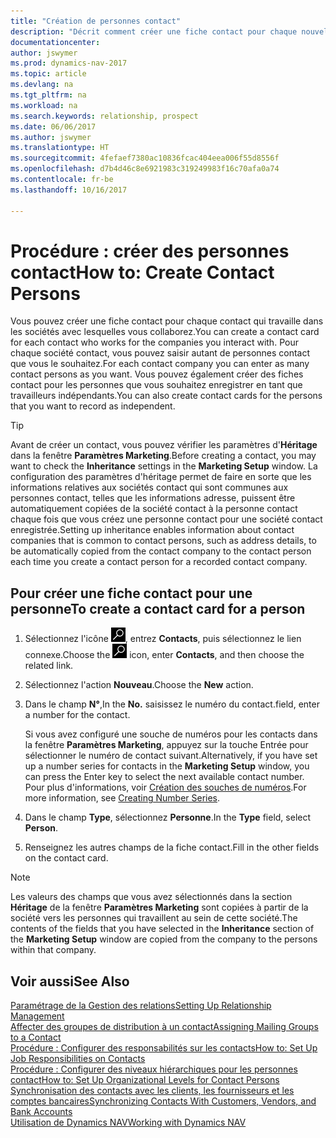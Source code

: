 ```yaml
---
title: "Création de personnes contact"
description: "Décrit comment créer une fiche contact pour chaque nouvelle personne ou nouveau prospect avec lequel vous collaborez ou entretenez des relations professionnelles."
documentationcenter: 
author: jswymer
ms.prod: dynamics-nav-2017
ms.topic: article
ms.devlang: na
ms.tgt_pltfrm: na
ms.workload: na
ms.search.keywords: relationship, prospect
ms.date: 06/06/2017
ms.author: jswymer
ms.translationtype: HT
ms.sourcegitcommit: 4fefaef7380ac10836fcac404eea006f55d8556f
ms.openlocfilehash: d7b4d46c8e6921983c319249983f16c70afa0a74
ms.contentlocale: fr-be
ms.lasthandoff: 10/16/2017

---
```

# <a name="how-to-create-contact-persons"></a><span data-ttu-id="45d28-103">Procédure : créer des personnes contact</span><span class="sxs-lookup"><span data-stu-id="45d28-103">How to: Create Contact Persons</span></span>
<span data-ttu-id="45d28-104">Vous pouvez créer une fiche contact pour chaque contact qui travaille dans les sociétés avec lesquelles vous collaborez.</span><span class="sxs-lookup"><span data-stu-id="45d28-104">You can create a contact card for each contact who works for the companies you interact with.</span></span> <span data-ttu-id="45d28-105">Pour chaque société contact, vous pouvez saisir autant de personnes contact que vous le souhaitez.</span><span class="sxs-lookup"><span data-stu-id="45d28-105">For each contact company you can enter as many contact persons as you want.</span></span> <span data-ttu-id="45d28-106">Vous pouvez également créer des fiches contact pour les personnes que vous souhaitez enregistrer en tant que travailleurs indépendants.</span><span class="sxs-lookup"><span data-stu-id="45d28-106">You can also create contact cards for the persons that you want to record as independent.</span></span>

> [!TIP]  
>   <span data-ttu-id="45d28-107">Avant de créer un contact, vous pouvez vérifier les paramètres d'**Héritage** dans la fenêtre **Paramètres Marketing**.</span><span class="sxs-lookup"><span data-stu-id="45d28-107">Before creating a contact, you may want to check the **Inheritance** settings in the **Marketing Setup** window.</span></span> <span data-ttu-id="45d28-108">La configuration des paramètres d'héritage permet de faire en sorte que les informations relatives aux sociétés contact qui sont communes aux personnes contact, telles que les informations adresse, puissent être automatiquement copiées de la société contact à la personne contact chaque fois que vous créez une personne contact pour une société contact enregistrée.</span><span class="sxs-lookup"><span data-stu-id="45d28-108">Setting up inheritance enables information about contact companies that is common to contact persons, such as address details, to be automatically copied from the contact company to the contact person each time you create a contact person for a recorded contact company.</span></span>

## <a name="to-create-a-contact-card-for-a-person"></a><span data-ttu-id="45d28-109">Pour créer une fiche contact pour une personne</span><span class="sxs-lookup"><span data-stu-id="45d28-109">To create a contact card for a person</span></span>
1. <span data-ttu-id="45d28-110">Sélectionnez l'icône ![Page ou état pour la recherche](media/ui-search/search_small.png "Page ou état pour la recherche"), entrez **Contacts**, puis sélectionnez le lien connexe.</span><span class="sxs-lookup"><span data-stu-id="45d28-110">Choose the ![Search for Page or Report](media/ui-search/search_small.png "Search for Page or Report icon") icon, enter **Contacts**, and then choose the related link.</span></span>
2. <span data-ttu-id="45d28-111">Sélectionnez l'action **Nouveau**.</span><span class="sxs-lookup"><span data-stu-id="45d28-111">Choose the **New** action.</span></span>
3. <span data-ttu-id="45d28-112">Dans le champ **N°**,</span><span class="sxs-lookup"><span data-stu-id="45d28-112">In the **No.**</span></span> <span data-ttu-id="45d28-113">saisissez le numéro du contact.</span><span class="sxs-lookup"><span data-stu-id="45d28-113">field, enter a number for the contact.</span></span>

    <span data-ttu-id="45d28-114">Si vous avez configuré une souche de numéros pour les contacts dans la fenêtre **Paramètres Marketing**, appuyez sur la touche Entrée pour sélectionner le numéro de contact suivant.</span><span class="sxs-lookup"><span data-stu-id="45d28-114">Alternatively, if you have set up a number series for contacts in the **Marketing Setup** window, you can press the Enter key to select the next available contact number.</span></span> <span data-ttu-id="45d28-115">Pour plus d'informations, voir [Création des souches de numéros](ui-create-number-series.md).</span><span class="sxs-lookup"><span data-stu-id="45d28-115">For more information, see [Creating Number Series](ui-create-number-series.md).</span></span>
4. <span data-ttu-id="45d28-116">Dans le champ **Type**, sélectionnez **Personne**.</span><span class="sxs-lookup"><span data-stu-id="45d28-116">In the **Type** field, select **Person**.</span></span>
5. <span data-ttu-id="45d28-117">Renseignez les autres champs de la fiche contact.</span><span class="sxs-lookup"><span data-stu-id="45d28-117">Fill in the other fields on the contact card.</span></span>

> [!NOTE]  
>   <span data-ttu-id="45d28-118">Les valeurs des champs que vous avez sélectionnés dans la section **Héritage** de la fenêtre **Paramètres Marketing** sont copiées à partir de la société vers les personnes qui travaillent au sein de cette société.</span><span class="sxs-lookup"><span data-stu-id="45d28-118">The contents of the fields that you have selected in the **Inheritance** section of the **Marketing Setup** window are copied from the company to the persons within that company.</span></span>

## <a name="see-also"></a><span data-ttu-id="45d28-119">Voir aussi</span><span class="sxs-lookup"><span data-stu-id="45d28-119">See Also</span></span>
[<span data-ttu-id="45d28-120">Paramétrage de la Gestion des relations</span><span class="sxs-lookup"><span data-stu-id="45d28-120">Setting Up Relationship Management</span></span>](marketing-setup-marketing.md)  
[<span data-ttu-id="45d28-121">Affecter des groupes de distribution à un contact</span><span class="sxs-lookup"><span data-stu-id="45d28-121">Assigning Mailing Groups to a Contact</span></span>](marketing-mailing-groups.md#AssignMailGroupContact)  
[<span data-ttu-id="45d28-122">Procédure : Configurer des responsabilités sur les contacts</span><span class="sxs-lookup"><span data-stu-id="45d28-122">How to: Set Up Job Responsibilities on Contacts</span></span>](marketing-job-responsibilities.md)  
[<span data-ttu-id="45d28-123">Procédure : Configurer des niveaux hiérarchiques pour les personnes contact</span><span class="sxs-lookup"><span data-stu-id="45d28-123">How to: Set Up Organizational Levels for Contact Persons</span></span>](marketing-organizational-levels.md)  
[<span data-ttu-id="45d28-124">Synchronisation des contacts avec les clients, les fournisseurs et les comptes bancaires</span><span class="sxs-lookup"><span data-stu-id="45d28-124">Synchronizing Contacts With Customers, Vendors, and Bank Accounts</span></span>](marketing-synchronize-contacts-customers-vendors-bank-accounts.md)  
[<span data-ttu-id="45d28-125">Utilisation de Dynamics NAV</span><span class="sxs-lookup"><span data-stu-id="45d28-125">Working with Dynamics NAV</span></span>](ui-work-product.md)  

